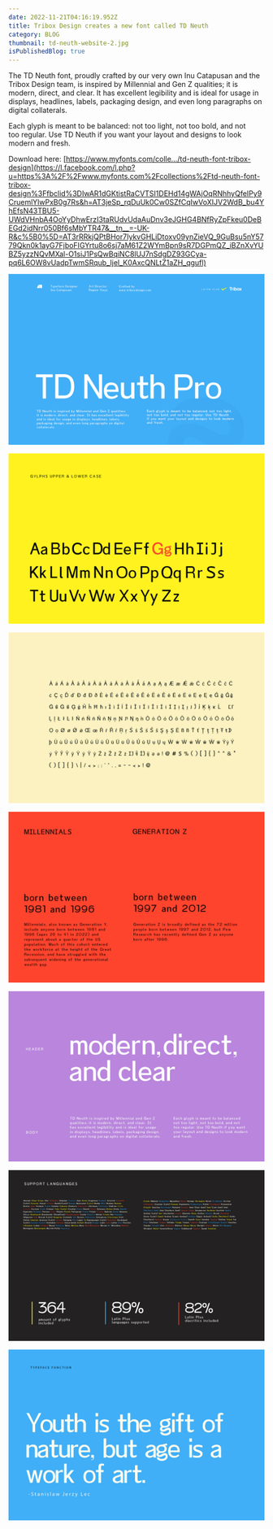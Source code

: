 ```yaml
---
date: 2022-11-21T04:16:19.952Z
title: Tribox Design creates a new font called TD Neuth
category: BLOG
thumbnail: td-neuth-website-2.jpg
isPublishedBlog: true
---
```

<!--StartFragment-->

The TD Neuth font, proudly crafted by our very own Inu Catapusan and the Tribox Design team, is inspired by Millennial and Gen Z qualities; it is modern, direct, and clear. It has excellent legibility and is ideal for usage in displays, headlines, labels, packaging design, and even long paragraphs on digital collaterals.

Each glyph is meant to be balanced: not too light, not too bold, and not too [](https://triboxdesign.com/fonts/td-neuth-font-by-tribox-design/)regular. Use TD Neuth if you want your layout and designs to look modern and fresh.

Download here: [https://www.myfonts.com/colle…/td-neuth-font-tribox-design](https://l.facebook.com/l.php?u=https%3A%2F%2Fwww.myfonts.com%2Fcollections%2Ftd-neuth-font-tribox-design%3Ffbclid%3DIwAR1dGKtistRaCVTSI1DEHd14gWAjOqRNhhyQfeIPy9CruemlYlwPxB0g7Rs&h=AT3jeSp_rqDuUk0Cw0SZfCqIwVoXIJV2WdB_bu4YhEfsN43TBU5-UWdVHnbA4OoYyDhwErzI3taRUdvUdaAuDnv3eJGHG4BNfRyZpFkeu0DeBEGd2idNrr050Bf6sMbYTR47&__tn__=-UK-R&c%5B0%5D=AT3rRRkjQPtBHor7IykvGHLiDtoxv09ynZieVQ_9GuBsu5nY5779Qkn0k1ayG7FjboFIGYrtu8o6sj7aM61Z2WYmBpn9sR7DGPmQZ_iBZnXvYUBZ5yzzNQvMXal-O1siJ1PsQwBqiNC8lUJ7nSdgDZ93GCya-pq6L6OW8vUadpTwmSRqub_Ijel_K0AxcQNLtZ1aZH_qgufl)

<!--EndFragment-->



![TD Neuth Font by Tribox Design](td-neuth-cover-website.jpg "TD Neuth Font")



![TD Neuth Font by Tribox Design](td-neuth-website-4.jpg "TD Neuth Font")

![TD Neuth Font by Tribox Design](td-neuth-website-7.jpg "TD Neuth Font")

![TD Neuth Font by Tribox Design](td-neuth-website-9.jpg "TD Neuth Font")

![TD Neuth Font by Tribox Design](td-neuth-website-3.jpg "TD Neuth Font")

![TD Neuth Font by Tribox Design](td-neuth-website-10.jpg "TD Neuth Font")

![TD Neuth Font by Tribox Design](td-neuth-website-8.jpg "TD Neuth Font")